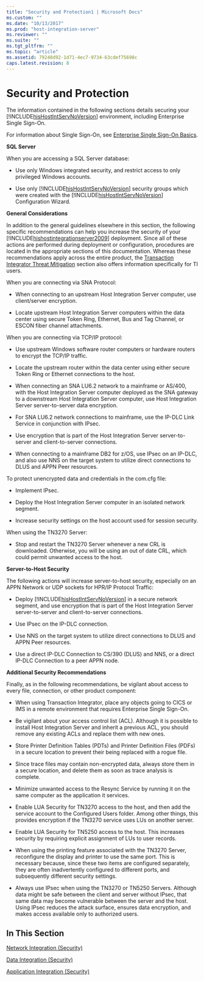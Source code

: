 ```yaml
---
title: "Security and Protection1 | Microsoft Docs"
ms.custom: ""
ms.date: "10/13/2017"
ms.prod: "host-integration-server"
ms.reviewer: ""
ms.suite: ""
ms.tgt_pltfrm: ""
ms.topic: "article"
ms.assetid: 79248d92-1d71-4ec7-9734-63cdef75698c
caps.latest.revision: 8
---
```

# Security and Protection
The information contained in the following sections details securing your [!INCLUDE[hisHostIntServNoVersion](../core/includes/hishostintservnoversion-md.md)] environment, including Enterprise Single Sign-On.  
  
 For information about Single Sign-On, see [Enterprise Single Sign-On Basics](../Topic/Enterprise%20Single%20Sign-On%20Basics.md).  
  
 **SQL Server**  
  
 When you are accessing a SQL Server database:  
  
-   Use only Windows integrated security, and restrict access to only privileged Windows accounts.  
  
-   Use only [!INCLUDE[hisHostIntServNoVersion](../core/includes/hishostintservnoversion-md.md)] security groups which were created with the [!INCLUDE[hisHostIntServNoVersion](../core/includes/hishostintservnoversion-md.md)] Configuration Wizard.  
  
 **General Considerations**  
  
 In addition to the general guidelines elsewhere in this section, the following specific recommendations can help you increase the security of your [!INCLUDE[hishostintegrationserver2009](../core/includes/hishostintegrationserver2009-md.md)] deployment. Since all of these actions are performed during deployment or configuration, procedures are located in the appropriate sections of this documentation. Whereas these recommendations apply across the entire product, the [Transaction Integrator Threat Mitigation](../core/transaction-integrator-threat-mitigation.md) section also offers information specifically for TI users.  
  
 When you are connecting via SNA Protocol:  
  
-   When connecting to an upstream Host Integration Server computer, use client/server encryption.  
  
-   Locate upstream Host Integration Server computers within the data center using secure Token Ring, Ethernet, Bus and Tag Channel, or ESCON fiber channel attachments.  
  
 When you are connecting via TCP/IP protocol:  
  
-   Use upstream Windows software router computers or hardware routers to encrypt the TCP/IP traffic.  
  
-   Locate the upstream router within the data center using either secure Token Ring or Ethernet connections to the host.  
  
-   When connecting an SNA LU6.2 network to a mainframe or AS/400, with the Host Integration Server computer deployed as the SNA gateway to a downstream Host Integration Server computer, use Host Integration Server server-to-server data encryption.  
  
-   For SNA LU6.2 network connections to mainframe, use the IP-DLC Link Service in conjunction with IPsec.  
  
-   Use encryption that is part of the Host Integration Server server-to-server and client-to-server connections.  
  
-   When connecting to a mainframe DB2 for z/OS, use IPsec on an IP-DLC, and also use NNS on the target system to utilize direct connections to DLUS and APPN Peer resources.  
  
 To protect unencrypted data and credentials in the com.cfg file:  
  
-   Implement IPsec.  
  
-   Deploy the Host Integration Server computer in an isolated network segment.  
  
-   Increase security settings on the host account used for session security.  
  
 When using the TN3270 Server:  
  
-   Stop and restart the TN3270 Server whenever a new CRL is downloaded. Otherwise, you will be using an out of date CRL, which could permit unwanted access to the host.  
  
 **Server-to-Host Security**  
  
 The following actions will increase server-to-host security, especially on an APPN Network or UDP sockets for HPR/IP Protocol Traffic:  
  
-   Deploy [!INCLUDE[hisHostIntServNoVersion](../core/includes/hishostintservnoversion-md.md)] in a secure network segment, and use encryption that is part of the Host Integration Server server-to-server and client-to-server connections.  
  
-   Use IPsec on the IP-DLC connection.  
  
-   Use NNS on the target system to utilize direct connections to DLUS and APPN Peer resources.  
  
-   Use a direct IP-DLC Connection to CS/390 (DLUS) and NNS, or a direct IP-DLC Connection to a peer APPN node.  
  
 **Additional Security Recommendations**  
  
 Finally, as in the following recommendations, be vigilant about access to every file, connection, or other product component:  
  
-   When using Transaction Integrator, place any objects going to CICS or IMS in a remote environment that requires Enterprise Single Sign-On.  
  
-   Be vigilant about your access control list (ACL). Although it is possible to install Host Integration Server and inherit a previous ACL, you should remove any existing ACLs and replace them with new ones.  
  
-   Store Printer Definition Tables (PDTs) and Printer Definition Files (PDFs) in a secure location to prevent their being replaced with a rogue file.  
  
-   Since trace files may contain non-encrypted data, always store them in a secure location, and delete them as soon as trace analysis is complete.  
  
-   Minimize unwanted access to the Resync Service by running it on the same computer as the application it services.  
  
-   Enable LUA Security for TN3270 access to the host, and then add the service account to the Configured Users folder. Among other things, this provides encryption if the TN3270 service uses LUs on another server.  
  
-   Enable LUA Security for TN5250 access to the host. This increases security by requiring explicit assignment of LUs to user records.  
  
-   When using the printing feature associated with the TN3270 Server, reconfigure the display and printer to use the same port. This is necessary because, since these two items are configured separately, they are often inadvertently configured to different ports, and subsequently different security settings.  
  
-   Always use IPsec when using the TN3270 or TN5250 Servers. Although data might be safe between the client and server without IPsec, that same data may become vulnerable between the server and the host. Using IPsec reduces the attack surface, ensures data encryption, and makes access available only to authorized users.  
  
## In This Section  
 [Network Integration (Security)](../core/network-integration-security.md)  
  
 [Data Integration (Security)](../core/data-integration-security.md)  
  
 [Application Integration (Security)](../core/application-integration-security.md)